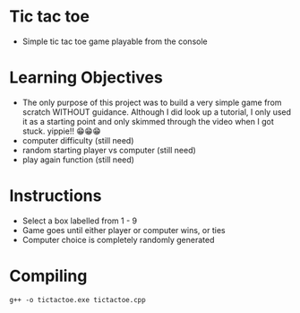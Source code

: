 # Tic tac toe
- Simple tic tac toe game playable from the console

# Learning Objectives
- The only purpose of this project was to build a very simple game from scratch WITHOUT guidance. Although I did look up a tutorial, I only used it as a starting point and only skimmed through the video when I got stuck. yippie!! 😁😁😁
- computer difficulty (still need)
- random starting player vs computer (still need)
- play again function (still need) 

# Instructions
- Select a box labelled from 1 - 9
- Game goes until either player or computer wins, or ties
- Computer choice is completely randomly generated

# Compiling 
```
g++ -o tictactoe.exe tictactoe.cpp
